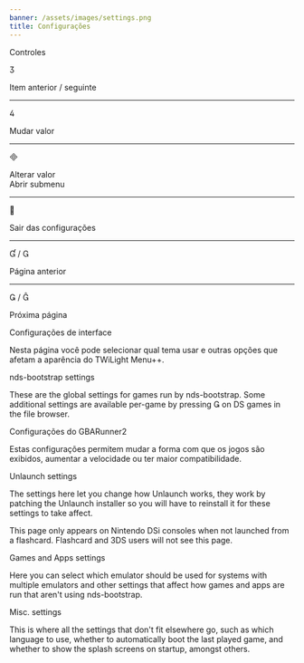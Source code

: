 ```yaml
---
banner: /assets/images/settings.png
title: Configurações
---
```


<div id="conrols" class="section-title">Controles</div>
<div class="section-body">
    <div class="button-action-group">
        <p class="button-action button">&#xE07D;</p>
        <p class="button-action-text">Item anterior / seguinte</p>
    </div>
    <hr>
    <div class="button-action-group">
        <p class="button-action button">&#xE07E;</p>
        <p class="button-action-text">Mudar valor</p>
    </div>
    <hr>
    <div class="button-action-group">
        <p class="button-action button">&#xE000;</p>
        <p class="button-action-text">Alterar valor<br>Abrir submenu</p>
    </div>
    <hr>
    <div class="button-action-group">
        <p class="button-action button">&#xE001;</p>
        <p class="button-action-text">Sair das configurações</p>
    </div>
    <hr>
    <div class="button-action-group">
        <p class="button-action button">&#xE004; / &#xE002;</p>
        <p class="button-action-text">Página anterior</p>
    </div>
    <hr>
    <div class="button-action-group">
        <p class="button-action button">&#xE003; / &#xE005;</p>
        <p class="button-action-text">Próxima página</p>
    </div>
</div>

<div id="gui-settings" class="section-title">Configurações de interface</div>
<div class="section-body">
    <p>Nesta página você pode selecionar qual tema usar e outras opções que afetam a aparência do TWiLight Menu++.</p>
</div>

<div id="nds-bootstrap-settings" class="section-title">nds-bootstrap settings</div>
<div class="section-body">
    <p>These are the global settings for games run by nds-bootstrap. Some additional settings are available per-game by pressing &#xE003; on DS games in the file browser.</p>
</div>

<div id="gbarunner2-settings" class="section-title">Configurações do GBARunner2</div>
<div class="section-body">
    <p>Estas configurações permitem mudar a forma com que os jogos são exibidos, aumentar a velocidade ou ter maior compatibilidade.</p>
</div>

<div id="unlaunch-settings" class="section-title">Unlaunch settings</div>
<div class="section-body">
    <p>The settings here let you change how Unlaunch works, they work by patching the Unlaunch installer so you will have to reinstall it for these settings to take affect.</p>
    <p>This page only appears on Nintendo DSi consoles when not launched from a flashcard. Flashcard and 3DS users will not see this page.</p>
</div>

<div id="games-and-apps-settings" class="section-title">Games and Apps settings</div>
<div class="section-body">
    <p>Here you can select which emulator should be used for systems with multiple emulators and other settings that affect how games and apps are run that aren't using nds-bootstrap.</p>
</div>

<div id="misc-settings" class="section-title">Misc. settings</div>
<div class="section-body">
    <p>This is where all the settings that don't fit elsewhere go, such as which language to use, whether to automatically boot the last played game, and whether to show the splash screens on startup, amongst others.</p>
</div>
